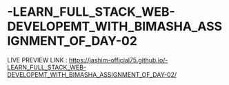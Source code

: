 # -LEARN_FULL_STACK_WEB-DEVELOPEMT_WITH_BIMASHA_ASSIGNMENT_OF_DAY-02
LIVE PREVIEW LINK : https://jashim-official75.github.io/-LEARN_FULL_STACK_WEB-DEVELOPEMT_WITH_BIMASHA_ASSIGNMENT_OF_DAY-02/
